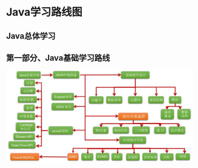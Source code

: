 <!--
 * @Author: your name
 * @Date: 2020-04-09 20:00:28
 * @LastEditTime: 2020-04-15 21:30:57
 * @LastEditors: your name
 * @Description: In User Settings Edit
 * @FilePath: \docs\menu.md
 -->
# Java学习路线图

## Java总体学习

## 第一部分、Java基础学习路线

<div class="cover-main"><img width="1000px" src="icon/Java-1.jpg">

